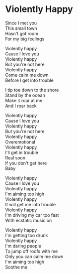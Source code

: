 # Violently Happy  

Since I met you  
This small town  
Hasn't got room  
For my big feelings  

Violently happy  
Cause I love you  
Violently happy  
But you're not here  
Violently happy  
Come calm me down  
Before I get into trouble  

I tip toe down to the shore  
Stand by the ocean  
Make it roar at me  
And I roar back  

Violently happy  
Cause I love you  
Violently happy  
But you're not here  
Violently happy  
Overemotional  
Violently happy  
I'll get in trouble  
Real soon  
If you don't get here  
Baby  

Violently happy  
Cause I love you  
Violently happy  
I'm aiming too high  
Violently happy  
It will get me into trouble  
Violently happy  
I'm driving my car too fast  
With ecstatic music on  

Violently happy  
I'm getting too drunk  
Violently happy  
I'm daring people  
To jump off roofs with me  
Only you can calm me down  
I'm aiming too high  
Soothe me  
